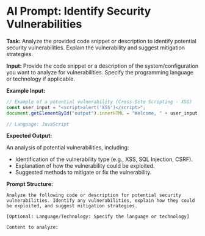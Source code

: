 # AI Prompt: Identify Security Vulnerabilities

**Task:** Analyze the provided code snippet or description to identify potential security vulnerabilities. Explain the vulnerability and suggest mitigation strategies.

**Input:** Provide the code snippet or a description of the system/configuration you want to analyze for vulnerabilities. Specify the programming language or technology if applicable.

**Example Input:**

```javascript
// Example of a potential vulnerability (Cross-Site Scripting - XSS)
const user_input = "<script>alert('XSS')</script>";
document.getElementById("output").innerHTML = "Welcome, " + user_input;

// Language: JavaScript
```

**Expected Output:**

An analysis of potential vulnerabilities, including:
*   Identification of the vulnerability type (e.g., XSS, SQL Injection, CSRF).
*   Explanation of how the vulnerability could be exploited.
*   Suggested methods to mitigate or fix the vulnerability.

**Prompt Structure:**

```
Analyze the following code or description for potential security vulnerabilities. Identify any vulnerabilities, explain how they could be exploited, and suggest mitigation strategies.

[Optional: Language/Technology: Specify the language or technology]

Content to analyze:

